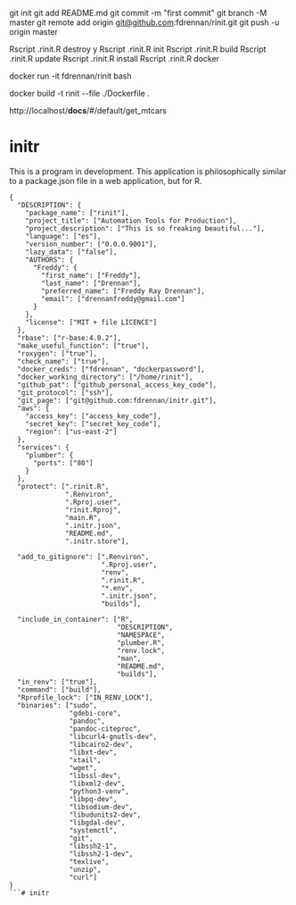 
git init
git add README.md
git commit -m "first commit"
git branch -M master
git remote add origin git@github.com:fdrennan/rinit.git
git push -u origin master

Rscript .rinit.R destroy y
Rscript .rinit.R init
Rscript .rinit.R build
Rscript .rinit.R update
Rscript .rinit.R install
Rscript .rinit.R docker

docker run -it fdrennan/rinit bash

docker build -t rinit --file ./Dockerfile .

http://localhost/__docs__/#/default/get_mtcars


# initr

This is a program in development. This application is philosophically similar to a package.json file in a web application, but for R. 

```
{
  "DESCRIPTION": {
    "package_name": ["rinit"],
    "project_title": ["Automation Tools for Production"],
    "project_description": ["This is so freaking beautiful..."],
    "language": ["es"],
    "version_number": ["0.0.0.9001"],
    "lazy_data": ["false"],
    "AUTHORS": {
      "Freddy": {
        "first_name": ["Freddy"],
        "last_name": ["Drennan"],
        "preferred_name": ["Freddy Ray Drennan"],
        "email": ["drennanfreddy@gmail.com"]
      }
    },
    "license": ["MIT + file LICENCE"]
  },
  "rbase": ["r-base:4.0.2"],
  "make_useful_function": ["true"],
  "roxygen": ["true"],
  "check_name": ["true"],
  "docker_creds": ["fdrennan", "dockerpassword"],
  "docker_working_directory": ["/home/rinit"],
  "github_pat": ["github_personal_access_key_code"],
  "git_protocol": ["ssh"],
  "git_page": ["git@github.com:fdrennan/initr.git"],
  "aws": {
    "access_key": ["access_key_code"],
    "secret_key": ["secret_key_code"],
    "region": ["us-east-2"]
  },
  "services": {
    "plumber": {
      "ports": ["80"]
    }
  },
  "protect": [".rinit.R", 
              ".Renviron", 
              ".Rproj.user", 
              "rinit.Rproj", 
              "main.R",
              ".initr.json", 
              "README.md", 
              ".initr.store"],
              
  "add_to_gitignore": [".Renviron", 
                       ".Rproj.user", 
                       "renv", 
                       ".rinit.R", 
                       "*.env", 
                       ".initr.json", 
                       "builds"],
                       
  "include_in_container": ["R", 
                           "DESCRIPTION", 
                           "NAMESPACE", 
                           "plumber.R", 
                           "renv.lock", 
                           "man",
                           "README.md", 
                           "builds"],
  "in_renv": ["true"],
  "command": ["build"],
  "Rprofile_lock": ["IN_RENV_LOCK"],
  "binaries": ["sudo", 
               "gdebi-core", 
               "pandoc", 
               "pandoc-citeproc", 
               "libcurl4-gnutls-dev", 
               "libcairo2-dev", 
               "libxt-dev", 
               "xtail", 
               "wget", 
               "libssl-dev",
               "libxml2-dev", 
               "python3-venv",
               "libpq-dev", 
               "libsodium-dev", 
               "libudunits2-dev", 
               "libgdal-dev", 
               "systemctl", 
               "git", 
               "libssh2-1", 
               "libssh2-1-dev", 
               "texlive", 
               "unzip",
               "curl"]
}
```# initr
